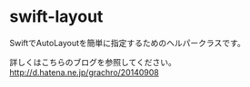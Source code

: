 swift-layout
============

SwiftでAutoLayoutを簡単に指定するためのヘルパークラスです。

詳しくはこちらのブログを参照してください。
http://d.hatena.ne.jp/grachro/20140908

